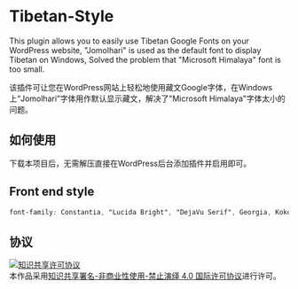 # Tibetan-Style

This plugin allows you to easily use Tibetan Google Fonts on your WordPress website, "Jomolhari" is used as the default font to display Tibetan on Windows, Solved the problem that "Microsoft Himalaya" font is too small.

该插件可让您在WordPress网站上轻松地使用藏文Google字体，在Windows上“Jomolhari”字体用作默认显示藏文，解决了"Microsoft Himalaya"字体太小的问题。

## 如何使用
下载本项目后，无需解压直接在WordPress后台添加插件并启用即可。

## Front end style
```css
font-family: Constantia, "Lucida Bright", "DejaVu Serif", Georgia, Kokonor, "Tibetan Machine Uni", Jomolhari, serif;
```

## 协议

<a rel="license" href="http://creativecommons.org/licenses/by-nc-nd/4.0/"><img alt="知识共享许可协议" style="border-width:0" src="https://i.creativecommons.org/l/by-nc-nd/4.0/88x31.png" /></a><br />本作品采用<a rel="license" href="http://creativecommons.org/licenses/by-nc-nd/4.0/">知识共享署名-非商业性使用-禁止演绎 4.0 国际许可协议</a>进行许可。
